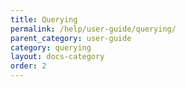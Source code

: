 ```yaml
---
title: Querying
permalink: /help/user-guide/querying/
parent_category: user-guide
category: querying
layout: docs-category
order: 2
---
```

